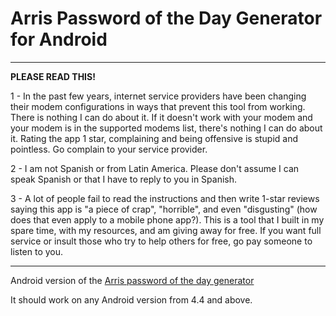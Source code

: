 # Arris Password of the Day Generator for Android

-----------------------------------

**PLEASE READ THIS!**

1 - In the past few years, internet service providers have been changing their modem configurations in ways that prevent this tool from working. There is nothing I can do about it. If it doesn't work with your modem and your modem is in the supported modems list, there's nothing I can do about it. Rating the app 1 star, complaining and being offensive is stupid and pointless. Go complain to your service provider.

2 - I am not Spanish or from Latin America. Please don't assume I can speak Spanish or that I have to reply to you in Spanish.

3 - A lot of people fail to read the instructions and then write 1-star reviews saying this app is "a piece of crap", "horrible", and even "disgusting" (how does that even apply to a mobile phone app?). This is a tool that I built in my spare time, with my resources, and am giving away for free. If you want full service or insult those who try to help others for free, go pay someone to listen to you.

-----------------------------------

Android version of the [Arris password of the day generator](https://www.borfast.com/projects/arris-password-of-the-day-generator/)

It should work on any Android version from 4.4 and above.